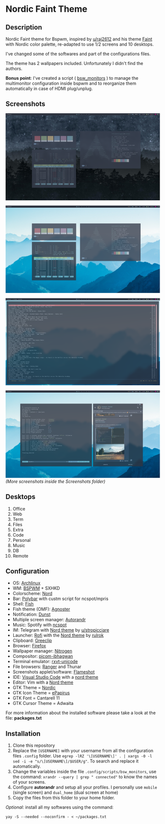 # Nordic Faint Theme

## Description

Nordic Faint theme for Bspwm, inspired by [u/raj2612](https://www.reddit.com/user/raj2612/) and his theme [Faint](https://www.reddit.com/r/unixporn/comments/hvi0qv/bspwm_faint/) with Nordic color palette, re-adapted to use 1/2 screens and 10 desktops.

I've changed some of the softwares and part of the configurations files.

The theme has 2 wallpapers included. Unfortunately I didn't find the authors.

**Bonus point**: I've created a script ( [bsw_monitors](.dotfiles/nordicfaint/.config/scripts/bsw_monitors) ) to manage the multimonitor configuration inside bspwm and to reorganize them automatically in case of HDMI plug/unplug.

## Screenshots

![Screenshot 1](Screenshots/1.png)

![Screenshot 2](Screenshots/2.png)

![Screenshot 3](Screenshots/3.png)

![Screenshot 4](Screenshots/4.png)
_(More screenshots inside the Screenshots folder)_

## Desktops
1. Office
2. Web
3. Term
4. Files
5. Extra
6. Code
7. Personal
8. Music
9. DB
0. Remote

## Configuration

- OS: [Archlinux](https://www.archlinux.org/)
- WM: [BSPWM](https://github.com/baskerville/bspwm) + SXHKD
- Colorscheme: [Nord](https://www.nordtheme.com/)
- Bar: [Polybar](https://github.com/polybar/polybar) with custm script for ncspot/mpris
- Shell: [Fish](https://fishshell.com/)
- Fish theme (OMF): [Agnoster](https://github.com/oh-my-fish/theme-agnoster)
- Notification: [Dunst](https://dunst-project.org/)
- Multiple screen manager: [Autorandr](https://github.com/phillipberndt/autorandr)
- Music: Spotify with [ncspot](https://github.com/hrkfdn/ncspot)
- IM: Telegram with [Nord theme](https://t.me/addtheme/nord_colors) by [u/stropicciare](https://www.reddit.com/user/stropicciare/)
- Launcher: [Rofi](https://github.com/davatorium/rofi) with the [Nord theme](https://github.com/davatorium/rofi-themes/pull/32/files) by [rulrok](https://github.com/rulrok)
- Clipboard: [Greeclip](https://github.com/erebe/greenclip)
- Browser: [Firefox](https://www.mozilla.org/en-GB/firefox/new/)
- Wallpaper manager: [Nitrogen](https://github.com/l3ib/nitrogen)
- Compositor: [picom-ibhagwan](https://github.com/ibhagwan/picom)
- Terminal emulator: [rxvt-unicode](http://software.schmorp.de/pkg/rxvt-unicode.html)
- File browsers: [Ranger](https://github.com/ranger/ranger) and Thunar
- Screenshots applet/software: [Flameshot](https://github.com/lupoDharkael/flameshot)
- IDE: [Visual Studio Code](https://code.visualstudio.com/) with a [nord theme](https://www.nordtheme.com/ports/visual-studio-code)
- Editor: Vim with a [Nord theme](https://github.com/arcticicestudio/nord-vim)
- GTK Theme = [Nordic](https://www.gnome-look.org/p/1267246/)
- GTK Icon Theme = [ePapirus](https://github.com/PapirusDevelopmentTeam/papirus-icon-theme)
- GTK Font = Cantarell 11
- GTK Cursor Theme = Adwaita

For more information about the installed software please take a look at the file: **packages.txt**

## Installation

1. Clone this repository
2. Replace the `[USERNAME]` with your username from all the configuration files `.config` folder. Use 
`egrep -lRZ '\[USERNAME\]' . | xargs -0 -l sed -i -e "s/\[USERNAME\]/$USER/g"`. To search and replace it automatically.
3. Change the variables inside the file `.config/scripts/bsw_monitors`, use the command: `xrandr --query | grep " connected"` to know the names of your screens.
4. Configure **autorandr** and setup all your profiles. I personally use `mobile` (single screen) and `dual_home` (dual screen at home)
5. Copy the files from this folder to your home folder.

*Optional*: install all my softwares using the command:
```
yay -S --needed --noconfirm - < ~/packages.txt
```